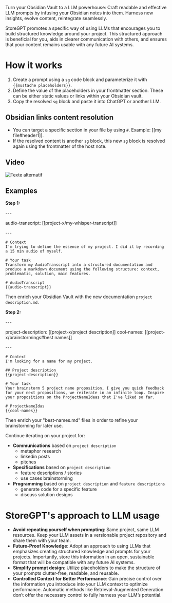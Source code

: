 Turn your Obsidian Vault to a LLM powerhouse: Craft readable and effective LLM prompts by infusing your Obsidian notes into them. Harness new insights, evolve content, reintegrate seamlessly.

StoreGPT promotes a specific way of using LLMs that encourages you to build structured knowledge around your project. This structured approach is beneficial for you, aids in clearer communication with others, and ensures that your content remains usable with any future AI systems.

# How it works
1. Create a prompt using a ```sg``` code block and parameterize it with ```{{mustache placeholders}}```.
2. Define the value of the placeholders in your frontmatter section. These can be either static values or links within your Obsidian vault.
3. Copy the resolved ```sg``` block and paste it into ChatGPT or another LLM.

## Obsidian links content resolution
- You can target a specific section in your file by using ```#```. Example: \[\[my file#header1\]\].
- If the resolved content is another ```sg``` block, this new ```sg``` block is resolved again using the frontmatter of the host note.

## Video
![Texte alternatif](StoreGPT-demo.gif)
## Examples
**Step 1:**

\-\-\-

audio-transcript: \[\[project-x/my-whisper-transcript\]\]

\-\-\-

```sg
# Context
I'm trying to define the essence of my project. I did it by recording a 15 min audio of myself.

# Your task
Transform my AudioTranscript into a structured documentation and produce a markdown document using the following structure: context, problematic, solution, main features.

# AudioTranscript
{{audio-transcript}}
```
Then enrich your Obsidian Vault with the new documentation ```project description.md```.

**Step 2:**

\-\-\-

project-description: \[\[project-x/project description\]\]
cool-names: \[\[project-x/brainstormings#best names\]\]

\-\-\-

```sg
# Context
I'm looking for a name for my project.

## Project description
{{project-description}}

# Your task
Your brainstorm 5 project name proposition, I give you quick feedback for your next propositions, we reiterate in an infinite loop. Inspire your propositions on the ProjectNameIdeas that I've liked so far.

# ProjectNameIdas
{{cool-names}}
```
Then enrich your "best-names.md" files in order to refine your brainstorming for later use.

Continue iterating on your project for:
- **Communications** based on ```project description```
  - metaphor research
  - linkedin posts
  - pitches
- **Specifications** based on ```project description```
  - feature descriptions / stories
  - use cases brainstorming
- **Programming** based on ```project description``` and ```feature descriptions```
  - generate code for a specific feature
  - discuss solution designs

# StoreGPT's approach to LLM usage
- **Avoid repeating yourself when prompting**: Same project, same LLM resources. Keep your LLM assets in a versionable project repository and share them with your team.
- **Future-Proof Knowledge**: Adopt an approach to using LLMs that emphasizes creating structured knowledge and prompts for your projects. Importantly, store this information in an open, sustainable format that will be compatible with any future AI systems.
- **Simplify prompt design**: Utilize placeholders to make the structure of your prompts clutter-free, readable, and reusable.
- **Controlled Context for Better Performance**: Gain precise control over the information you introduce into your LLM context to optimize performance. Automatic methods like Retrieval-Augmented Generation don’t offer the necessary control to fully harness your LLM’s potential.
